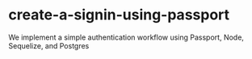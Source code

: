 # create-a-signin-using-passport
 We implement a simple authentication workflow using Passport, Node, Sequelize, and Postgres

